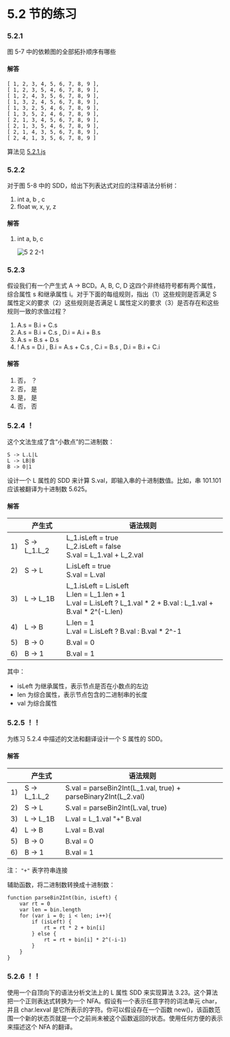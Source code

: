 # 5.2 节的练习

### 5.2.1

图 5-7 中的依赖图的全部拓扑顺序有哪些

#### 解答

    [ 1, 2, 3, 4, 5, 6, 7, 8, 9 ],
    [ 1, 2, 3, 5, 4, 6, 7, 8, 9 ],
    [ 1, 2, 4, 3, 5, 6, 7, 8, 9 ],
    [ 1, 3, 2, 4, 5, 6, 7, 8, 9 ],
    [ 1, 3, 2, 5, 4, 6, 7, 8, 9 ],
    [ 1, 3, 5, 2, 4, 6, 7, 8, 9 ],
    [ 2, 1, 3, 4, 5, 6, 7, 8, 9 ],
    [ 2, 1, 3, 5, 4, 6, 7, 8, 9 ],
    [ 2, 1, 4, 3, 5, 6, 7, 8, 9 ],
    [ 2, 4, 1, 3, 5, 6, 7, 8, 9 ]

算法见 [5.2.1.js](5.2.1.js)

### 5.2.2

对于图 5-8 中的 SDD，给出下列表达式对应的注释语法分析树：

1. int a, b , c
2. float w, x, y, z

#### 解答

1. int a, b, c
    
    ![5 2 2-1](https://f.cloud.github.com/assets/340282/890975/faf883c0-fa43-11e2-8d6c-eec2e33f771e.gif)


### 5.2.3

假设我们有一个产生式 A -> BCD。A, B, C, D 这四个非终结符号都有两个属性，综合属性 s 和继承属性 i。对于下面的每组规则，指出（1）这些规则是否满足 S 属性定义的要求（2）这些规则是否满足 L 属性定义的要求（3）是否存在和这些规则一致的求值过程？

1. A.s = B.i + C.s
2. A.s = B.i + C.s , D.i = A.i + B.s
3. A.s = B.s + D.s
4. ! A.s = D.i , B.i = A.s + C.s , C.i = B.s , D.i = B.i + C.i

#### 解答

1. 否， ？
2. 否， 是
3. 是， 是
4. 否， 否


### 5.2.4 ！

这个文法生成了含“小数点”的二进制数：

    S -> L.L|L
    L -> LB|B
    B -> 0|1

设计一个 L 属性的 SDD 来计算 S.val，即输入串的十进制数值。比如，串 101.101 应该被翻译为十进制数 5.625。

#### 解答

<table>
    <thead>
        <tr>
            <th></th>
            <th>产生式</th>
            <th>语法规则</th>
        </tr>
    </thead>
    <tbody>
        <tr>
            <td>1)</td>
            <td>S -> L_1.L_2</td>
            <td>
                L_1.isLeft = true<br/>
                L_2.isLeft = false<br/>
                S.val = L_1.val + L_2.val
            </td>
        </tr>
        <tr>
            <td>2)</td>
            <td>S -> L</td>
            <td>
                L.isLeft = true<br/>
                S.val = L.val
            </td>
        </tr>
        <tr>
            <td>3)</td>
            <td>L -> L_1B</td>
            <td>
                L_1.isLeft = L.isLeft<br/>
                L.len = L_1.len + 1<br/> 
                L.val = L.isLeft ? L_1.val * 2 + B.val : L_1.val + B.val * 2^(-L.len)
            </td>
        </tr>
        <tr>
            <td>4)</td>
            <td>L -> B</td>
            <td>
                L.len = 1<br/>
                L.val = L.isLeft ? B.val : B.val * 2^-1
            </td>
        </tr>  
        <tr>
            <td>5)</td>
            <td>B -> 0</td>
            <td>B.val = 0</td>
        </tr>
        <tr>
            <td>6)</td>
            <td>B -> 1</td>
            <td>B.val = 1</td>
        </tr>
    </tbody>
</table>

其中：

- isLeft 为继承属性，表示节点是否在小数点的左边
- len 为综合属性，表示节点包含的二进制串的长度
- val 为综合属性

### 5.2.5 ！！

为练习 5.2.4 中描述的文法和翻译设计一个 S 属性的 SDD。

#### 解答

<table>
    <thead>
        <tr>
            <th></th>
            <th>产生式</th>
            <th>语法规则</th>
        </tr>
    </thead>
    <tbody>
        <tr>
            <td>1)</td>
            <td>S -> L_1.L_2</td>
            <td>
                S.val = parseBin2Int(L_1.val, true) + parseBinary2Int(L_2.val)
            </td>
        </tr>
        <tr>
            <td>2)</td>
            <td>S -> L</td>
            <td>
                S.val = parseBin2Int(L.val, true)
            </td>
        </tr>
        <tr>
            <td>3)</td>
            <td>L -> L_1B</td>
            <td>
                L.val = L_1.val "+" B.val
            </td>
        </tr>
        <tr>
            <td>4)</td>
            <td>L -> B</td>
            <td>
                L.val = B.val
            </td>
        </tr>
        <tr>
            <td>5)</td>
            <td>B -> 0</td>
            <td>B.val = 0</td>
        </tr>
        <tr>
            <td>6)</td>
            <td>B -> 1</td>
            <td>B.val = 1</td>
        </tr>
    </tbody>
</table>        

注： `"+"` 表字符串连接

辅助函数，将二进制数转换成十进制数：

    function parseBin2Int(bin, isLeft) {
        var rt = 0
        var len = bin.length
        for (var i = 0; i < len; i++){
            if (isLeft) {
                rt = rt * 2 + bin[i]
            } else {
                rt = rt + bin[i] * 2^(-i-1)
            }
        } 
    }

### 5.2.6 ！！

使用一个自顶向下的语法分析文法上的 L 属性 SDD 来实现算法 3.23。这个算法把一个正则表达式转换为一个 NFA。假设有一个表示任意字符的词法单元 char，并且 char.lexval 是它所表示的字符。你可以假设存在一个函数 new()，该函数范围一个新的状态页就是一个之前尚未被这个函数返回的状态。使用任何方便的表示来描述这个 NFA 的翻译。